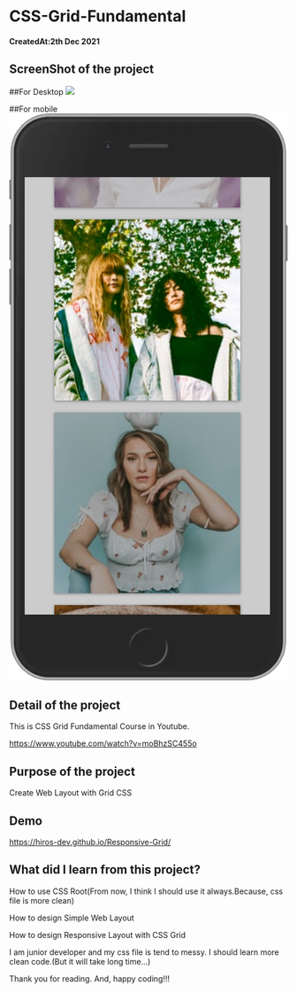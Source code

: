 # CSS-Grid-Fundamental

<h4>CreatedAt:2th Dec 2021</h4> 

## ScreenShot of the project

##For Desktop
<img src="image/desktop.png"/>

##For mobile
<img src="image/phone.png"/>


## Detail of the project

This is CSS Grid Fundamental Course in Youtube.

https://www.youtube.com/watch?v=moBhzSC455o

## Purpose of the project

Create Web Layout with Grid CSS

## Demo

https://hiros-dev.github.io/Responsive-Grid/


## What did I learn from this project?

<p>How to use CSS Root(From now, I think I should use it always.Because, css file is more clean)</p>
<p>How to design Simple Web Layout</p>
<p>How to design Responsive Layout with CSS Grid</p>

I am junior developer and my css file is tend to messy.
I should learn more clean code.(But it will take long time...)

Thank you for reading. And, happy coding!!!
